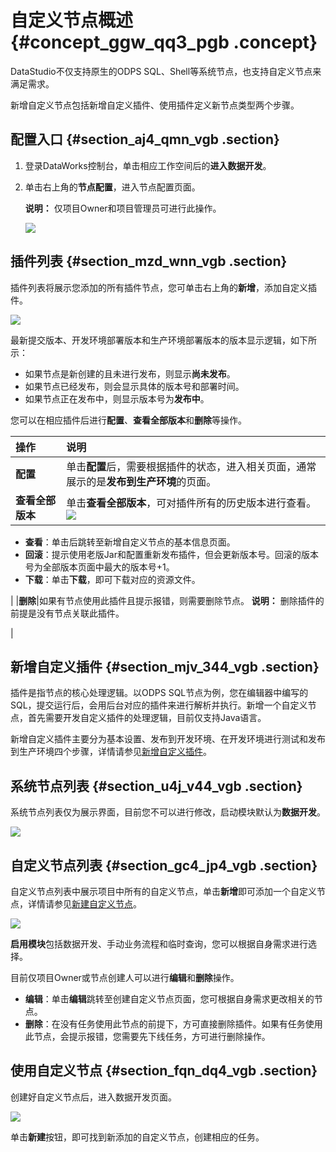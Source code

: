# 自定义节点概述 {#concept_ggw_qq3_pgb .concept}

DataStudio不仅支持原生的ODPS SQL、Shell等系统节点，也支持自定义节点来满足需求。

新增自定义节点包括新增自定义插件、使用插件定义新节点类型两个步骤。

## 配置入口 {#section_aj4_qmn_vgb .section}

1.  登录DataWorks控制台，单击相应工作空间后的**进入数据开发**。
2.  单击右上角的**节点配置**，进入节点配置页面。

    **说明：** 仅项目Owner和项目管理员可进行此操作。

    ![](http://static-aliyun-doc.oss-cn-hangzhou.aliyuncs.com/assets/img/121669/156108637338981_zh-CN.png)


## 插件列表 {#section_mzd_wnn_vgb .section}

插件列表将展示您添加的所有插件节点，您可单击右上角的**新增**，添加自定义插件。

![](http://static-aliyun-doc.oss-cn-hangzhou.aliyuncs.com/assets/img/121669/156108637338983_zh-CN.png)

最新提交版本、开发环境部署版本和生产环境部署版本的版本显示逻辑，如下所示：

-   如果节点是新创建的且未进行发布，则显示**尚未发布**。
-   如果节点已经发布，则会显示具体的版本号和部署时间。
-   如果节点正在发布中，则显示版本号为**发布中**。

您可以在相应插件后进行**配置**、**查看全部版本**和**删除**等操作。

|操作|说明|
|:-|:-|
|**配置**|单击**配置**后，需要根据插件的状态，进入相关页面，通常展示的是**发布到生产环境**的页面。|
|**查看全部版本**|单击**查看全部版本**，可对插件所有的历史版本进行查看。![](http://static-aliyun-doc.oss-cn-hangzhou.aliyuncs.com/assets/img/121669/156108637338994_zh-CN.png)

 -   **查看**：单击后跳转至新增自定义节点的基本信息页面。
-   **回滚**：提示使用老版Jar和配置重新发布插件，但会更新版本号。回滚的版本号为全部版本页面中最大的版本号+1。
-   **下载**：单击**下载**，即可下载对应的资源文件。

 |
|**删除**|如果有节点使用此插件且提示报错，则需要删除节点。 **说明：** 删除插件的前提是没有节点关联此插件。

 |

## 新增自定义插件 {#section_mjv_344_vgb .section}

插件是指节点的核心处理逻辑。以ODPS SQL节点为例，您在编辑器中编写的SQL，提交运行后，会用后台对应的插件来进行解析并执行。新增一个自定义节点，首先需要开发自定义插件的处理逻辑，目前仅支持Java语言。

新增自定义插件主要分为基本设置、发布到开发环境、在开发环境进行测试和发布到生产环境四个步骤，详情请参见[新增自定义插件](cn.zh-CN/使用指南/数据开发/节点类型/自定义节点/新增自定义插件.md#)。

## 系统节点列表 {#section_u4j_v44_vgb .section}

系统节点列表仅为展示界面，目前您不可以进行修改，启动模块默认为**数据开发**。

![](http://static-aliyun-doc.oss-cn-hangzhou.aliyuncs.com/assets/img/121669/156108637338996_zh-CN.png)

## 自定义节点列表 {#section_gc4_jp4_vgb .section}

自定义节点列表中展示项目中所有的自定义节点，单击**新增**即可添加一个自定义节点，详情请参见[新建自定义节点](cn.zh-CN/使用指南/数据开发/节点类型/自定义节点/新建自定义节点.md#)。

![](http://static-aliyun-doc.oss-cn-hangzhou.aliyuncs.com/assets/img/121669/156108637438997_zh-CN.png)

**启用模块**包括数据开发、手动业务流程和临时查询，您可以根据自身需求进行选择。

目前仅项目Owner或节点创建人可以进行**编辑**和**删除**操作。

-   **编辑**：单击**编辑**跳转至创建自定义节点页面，您可根据自身需求更改相关的节点。
-   **删除**：在没有任务使用此节点的前提下，方可直接删除插件。如果有任务使用此节点，会提示报错，您需要先下线任务，方可进行删除操作。

## 使用自定义节点 {#section_fqn_dq4_vgb .section}

创建好自定义节点后，进入数据开发页面。

![](http://static-aliyun-doc.oss-cn-hangzhou.aliyuncs.com/assets/img/121669/156108637438998_zh-CN.png)

单击**新建**按钮，即可找到新添加的自定义节点，创建相应的任务。


